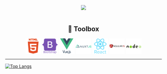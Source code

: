 <div id="header" align="center"><img src="https://media.giphy.com/media/gjrYDwbjnK8x36xZIO/giphy.gif" width="275"></img></div><br>




<h2 align="center">🧰 Toolbox</h2>
<div align="center">
<img src="https://github.com/devicons/devicon/blob/master/icons/html5/html5-plain-wordmark.svg" width="50"></img>
<img src="https://github.com/devicons/devicon/blob/master/icons/bootstrap/bootstrap-plain-wordmark.svg" width="50"></img>
<img src="https://github.com/devicons/devicon/blob/master/icons/vuejs/vuejs-original-wordmark.svg" width="50"></img>
<img src="https://github.com/devicons/devicon/blob/master/icons/nuxtjs/nuxtjs-original-wordmark.svg" width="50"></img>
<img src="https://github.com/devicons/devicon/blob/master/icons/react/react-original-wordmark.svg" width="50"></img>
<img src="https://github.com/devicons/devicon/blob/master/icons/angularjs/angularjs-original-wordmark.svg" width="50"></img>
<img src="https://github.com/devicons/devicon/blob/master/icons/nodejs/nodejs-original-wordmark.svg" width="50"></img>
</div>

---



[![Top Langs](https://github-readme-stats.vercel.app/api/top-langs/?username=gwhiite&theme=vision-friendly-dark)](https://github.com/anuraghazra/github-readme-stats)

